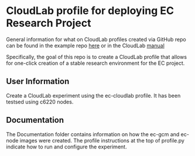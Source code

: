 # CloudLab profile for deploying EC Research Project

General information for what on CloudLab profiles created via GitHub repo can be found in the example repo [here](https://github.com/emulab/my-profile) or in the CloudLab [manual](https://docs.cloudlab.us/cloudlab-manual.html)

Specifically, the goal of this repo is to create a CloudLab profile that allows for one-click creation of a stable research environment for the EC project.

## User Information

Create a CloudLab experiment using the ec-cloudlab profile. It has been testsed using c6220 nodes.

## Documentation

The Documentation folder contains information on how the ec-gcm and ec-node images were created. The profile instructions at the top of profile.py indicate how to run and configure the experiment. 

